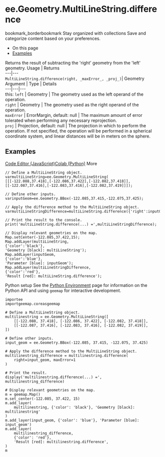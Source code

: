  
#  ee.Geometry.MultiLineString.difference
bookmark_borderbookmark Stay organized with collections  Save and categorize content based on your preferences.
  * On this page
  * [Examples](https://developers.google.com/earth-engine/apidocs/ee-geometry-multilinestring-difference#examples)


Returns the result of subtracting the 'right' geometry from the 'left' geometry.
Usage | Returns  
---|---  
`MultiLineString.difference(right, _maxError_, _proj_)`|  Geometry  
Argument | Type | Details  
---|---|---  
this: `left` | Geometry | The geometry used as the left operand of the operation.  
`right` | Geometry | The geometry used as the right operand of the operation.  
`maxError` | ErrorMargin, default: null | The maximum amount of error tolerated when performing any necessary reprojection.  
`proj` | Projection, default: null | The projection in which to perform the operation. If not specified, the operation will be performed in a spherical coordinate system, and linear distances will be in meters on the sphere.  
## Examples
[Code Editor (JavaScript)](https://developers.google.com/earth-engine/apidocs/ee-geometry-multilinestring-difference#code-editor-javascript-sample)[Colab (Python)](https://developers.google.com/earth-engine/apidocs/ee-geometry-multilinestring-difference#colab-python-sample) More
```
// Define a MultiLineString object.
varmultiLineString=ee.Geometry.MultiLineString(
[[[-122.088,37.418],[-122.086,37.422],[-122.082,37.418]],
[[-122.087,37.416],[-122.083,37.416],[-122.082,37.419]]]);

// Define other inputs.
varinputGeom=ee.Geometry.BBox(-122.085,37.415,-122.075,37.425);

// Apply the difference method to the MultiLineString object.
varmultiLineStringDifference=multiLineString.difference({'right':inputGeom,'maxError':1});

// Print the result to the console.
print('multiLineString.difference(...) =',multiLineStringDifference);

// Display relevant geometries on the map.
Map.setCenter(-122.085,37.422,15);
Map.addLayer(multiLineString,
{'color':'black'},
'Geometry [black]: multiLineString');
Map.addLayer(inputGeom,
{'color':'blue'},
'Parameter [blue]: inputGeom');
Map.addLayer(multiLineStringDifference,
{'color':'red'},
'Result [red]: multiLineString.difference');
```
Python setup
See the [ Python Environment](https://developers.google.com/earth-engine/guides/python_install) page for information on the Python API and using `geemap` for interactive development.
```
importee
importgeemap.coreasgeemap
```
```
# Define a MultiLineString object.
multilinestring = ee.Geometry.MultiLineString([
    [[-122.088, 37.418], [-122.086, 37.422], [-122.082, 37.418]],
    [[-122.087, 37.416], [-122.083, 37.416], [-122.082, 37.419]],
])

# Define other inputs.
input_geom = ee.Geometry.BBox(-122.085, 37.415, -122.075, 37.425)

# Apply the difference method to the MultiLineString object.
multilinestring_difference = multilinestring.difference(
    right=input_geom, maxError=1
)

# Print the result.
display('multilinestring.difference(...) =', multilinestring_difference)

# Display relevant geometries on the map.
m = geemap.Map()
m.set_center(-122.085, 37.422, 15)
m.add_layer(
    multilinestring, {'color': 'black'}, 'Geometry [black]: multilinestring'
)
m.add_layer(input_geom, {'color': 'blue'}, 'Parameter [blue]: input_geom')
m.add_layer(
    multilinestring_difference,
    {'color': 'red'},
    'Result [red]: multilinestring.difference',
)
m
```

